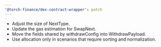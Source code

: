 ```yaml
---
'@torch-finance/dex-contract-wrapper': patch
---
```


- Adjust the size of NextType.
- Update the gas estimation for SwapNext.
- Move the fields shared by withdrawConfig into WithdrawPayload.
- Use allocation only in scenarios that require sorting and normalization.
